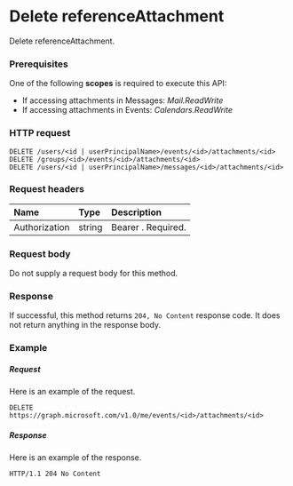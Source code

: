 # Delete referenceAttachment

Delete referenceAttachment.
### Prerequisites
One of the following **scopes** is required to execute this API: 

* If accessing attachments in Messages: _Mail.ReadWrite_
* If accessing attachments in Events: _Calendars.ReadWrite_

### HTTP request
<!-- { "blockType": "ignored" } -->
```http
DELETE /users/<id | userPrincipalName>/events/<id>/attachments/<id>
DELETE /groups/<id>/events/<id>/attachments/<id>
DELETE /users/<id | userPrincipalName>/messages/<id>/attachments/<id>

```
### Request headers
| Name       | Type | Description|
|:---------------|:--------|:----------|
| Authorization  | string  | Bearer <token>. Required. |

### Request body
Do not supply a request body for this method.


### Response
If successful, this method returns `204, No Content` response code. It does not return anything in the response body.

### Example
##### Request
Here is an example of the request.
<!-- {
  "blockType": "request",
  "name": "delete_referenceattachment"
}-->
```http
DELETE https://graph.microsoft.com/v1.0/me/events/<id>/attachments/<id>
```
##### Response
Here is an example of the response. 
<!-- {
  "blockType": "response",
  "truncated": true
} -->
```http
HTTP/1.1 204 No Content
```
<!-- uuid: 8fcb5dbc-d5aa-4681-8e31-b001d5168d79
2015-10-25 14:57:30 UTC -->
<!-- {
  "type": "#page.annotation",
  "description": "Delete referenceAttachment",
  "keywords": "",
  "section": "documentation",
  "tocPath": ""
}-->